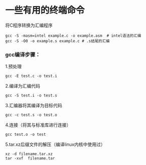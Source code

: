 # 一些有用的终端命令

将C程序转换为汇编程序

```shell
gcc -S -masm=intel example.c -o example.asm  # intel语法的汇编
gcc -S -O0 -o example.s example.c # .s结尾的汇编
```

### gcc编译步骤：

1.预处理

```shell
gcc -E test.c -o test.i
```

2.编译为汇编代码

```shell
gcc -S test.i -o test.s
```

3.汇编器将其编译为目标代码

```shell
gcc -c test.s -o test.o
```

4.连接（将其与标准库进行连接）

```shell
gcc test.o -o test
```

5.tar.xz后缀文件的解压（编译linux内核中使用过）

```shell
xz -d filename.tar.xz
tar -xvf  filename.tar
```